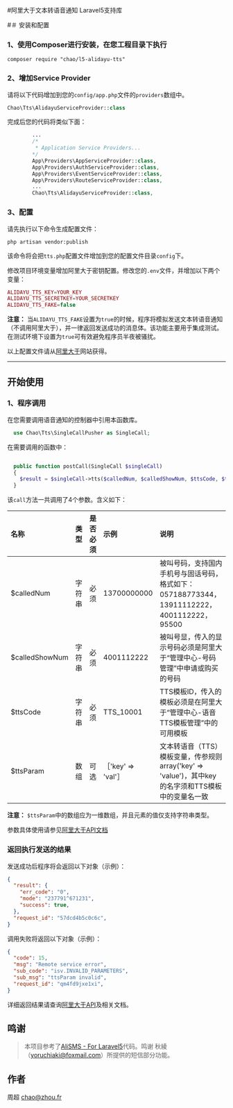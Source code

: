 #阿里大于文本转语音通知 Laravel5支持库

#＃ 安装和配置


### 1、使用Composer进行安装，在您工程目录下执行

```shell
composer require "chao/l5-alidayu-tts"
```

### 2、增加Service Provider

请将以下代码增加到您的<code>config/app.php</code>文件的<code>providers</code>数组中。

```php
Chao\Tts\AlidayuServiceProvider::class
```

完成后您的代码将类似下面：


```php
        ...
        /*
         * Application Service Providers...
        */
        App\Providers\AppServiceProvider::class,
        App\Providers\AuthServiceProvider::class,
        App\Providers\EventServiceProvider::class,
        App\Providers\RouteServiceProvider::class,
        ...
        Chao\Tts\AlidayuServiceProvider::class,
```

### 3、配置

请先执行以下命令生成配置文件：

```shell
php artisan vendor:publish
```

该命令将会把<code>tts.php</code>配置文件增加到您的配置文件目录<code>config</code>下。

修改项目环境变量增加阿里大于密钥配置。修改您的<code>.env</code>文件，并增加以下两个变量：

```php
ALIDAYU_TTS_KEY=YOUR_KEY
ALIDAYU_TTS_SECRETKEY=YOUR_SECRETKEY
ALIDAYU_TTS_FAKE=false
```

**注意：** 当<code>ALIDAYU_TTS_FAKE</code>设置为<code>true</code>的时候，程序将模拟发送文本转语音通知（不调用阿里大于），并一律返回发送成功的消息体。该功能主要用于集成测试。在测试环境下设置为<code>true</code>可有效避免程序员半夜被骚扰。

以上配置文件请从[阿里大于](http://www.alidayu.com)网站获得。


---

## 开始使用

### 1、程序调用

在您需要调用语音通知的控制器中引用本函数库。

```php
  use Chao\Tts\SingleCallPusher as SingleCall;
```

在需要调用的函数中：

```php

  public function postCall(SingleCall $singleCall)
  {
    $result = $singleCall->tts($calledNum, $calledShowNum, $ttsCode, $ttsParam);
  }
```

该<code>call</code>方法一共调用了4个参数。含义如下：

名称              | 类型         | 是否必须        | 示例         |  说明
:-----------     | :----------- | :-----------: | :----------- | :-----------
$calledNum       | 字符串        | 必须           | 13700000000  | 被叫号码，支持国内手机号与固话号码，格式如下：057188773344，13911112222，4001112222，95500
$calledShowNum   | 字符串        | 必须           | 4001112222   | 被叫号显，传入的显示号码必须是阿里大于“管理中心-号码管理”中申请或购买的号码
$ttsCode         | 字符串        | 必须           | TTS_10001    | TTS模板ID，传入的模板必须是在阿里大于“管理中心-语音TTS模板管理”中的可用模板
$ttsParam        | 数组          | 可选           | ［'key' => 'val'］  | 文本转语音（TTS）模板变量，传参规则array('key' => 'value')，其中key的名字须和TTS模板中的变量名一致

**注意：** <code>$ttsParam</code>中的数组应为一维数组，并且元素的值仅支持字符串类型。

参数具体使用请参见[阿里大于API文档](https://api.alidayu.com/doc2/apiDetail.htm?spm=a3142.8062534.3.2.aExnLt&apiId=25444)

### 返回执行发送的结果

发送成功后程序将会返回以下对象（示例）：

```json
{
  "result": {
    "err_code": "0",
    "mode": "237791^671231",
    "success": true,
  },
  "request_id": "57dcd4b5c0c6c",
}
```

调用失败将返回以下对象（示例）：

```json
{
  "code": 15,
  "msg": "Remote service error",
  "sub_code": "isv.INVALID_PARAMETERS",
  "sub_msg": "ttsParam invalid",
  "request_id": "qm4fd9jxe1xi",
}
```

详细返回结果请查询[阿里大于API](https://api.alidayu.com/doc2/apiDetail.htm?spm=a3142.8062534.3.2.aExnLt&apiId=25444)及相关文档。
## 鸣谢

>本项目参考了[AliSMS - For Laravel5](https://github.com/ISCLOUDX/alisms)代码。鸣谢 秋綾 （yoruchiaki@foxmail.com）所提供的短信部分功能。

## 作者

周超 <chao@zhou.fr>